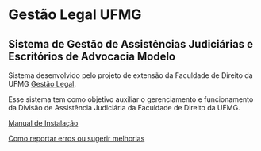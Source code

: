 # Gestão Legal UFMG
## Sistema de Gestão de Assistências Judiciárias e Escritórios de Advocacia Modelo

Sistema desenvolvido pelo projeto de extensão da Faculdade de Direito da UFMG [Gestão Legal](https://gestaolegal.direito.ufmg.br/).

Esse sistema tem como objetivo auxiliar o gerenciamento e funcionamento da Divisão de Assistência Judiciária da Faculdade de Direito da UFMG.

[Manual de Instalação](https://github.com/gestaolegalufmg/gestaolegal/wiki/Manual-de-Instala%C3%A7%C3%A3o)

[Como reportar erros ou sugerir melhorias](https://github.com/gestaolegalufmg/gestaolegal/wiki/Como-reportar-erros-ou-sugerir-melhorias)
